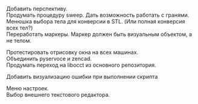 
Добавить перспективу.  
Продумать процедуру sweep. Дать возможность работать с гранями.  
Менюшка выбора тела для конверсии в STL. (Или полная конверсия всех тел?)  
Переработать маркеры. Маркер должен быть визуальным объектом, а не телом.  

Протестировать отрисовку окна на всех машинах.  
Объединить pyservoce и zencad.  
Продумать переход на libocct из основного репозитория.  

Добавить визуализацию ошибки при выполнении скрипта  

Меню настроек.  
Выбор внешнего текстового редактора.  
